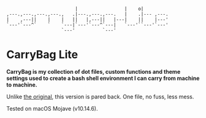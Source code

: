 
                             |                 |    o|         
    ,---.,---.,---.,---.,   .|---.,---.,---.   |    .|--- ,---.
    |    ,---||    |    |   ||   |,---||   |---|    ||    |---'
    `---'`---^`    `    `---|`---'`---^`---|   `---'``---'`---'
                        `---'          `---'                   

# CarryBag Lite
**CarryBag is my collection of dot files, custom functions and theme settings 
used to create a bash shell environment I can carry from machine to machine.**

Unlike [the original](https://github.com/ali5ter/carrybag), this version is pared back. One file, no fuss, less mess.

Tested on macOS Mojave (v10.14.6).